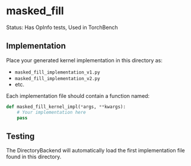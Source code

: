 # masked_fill

Status: Has OpInfo tests, Used in TorchBench

## Implementation

Place your generated kernel implementation in this directory as:
- `masked_fill_implementation_v1.py`
- `masked_fill_implementation_v2.py`
- etc.

Each implementation file should contain a function named:
```python
def masked_fill_kernel_impl(*args, **kwargs):
    # Your implementation here
    pass
```

## Testing

The DirectoryBackend will automatically load the first implementation file found in this directory.
